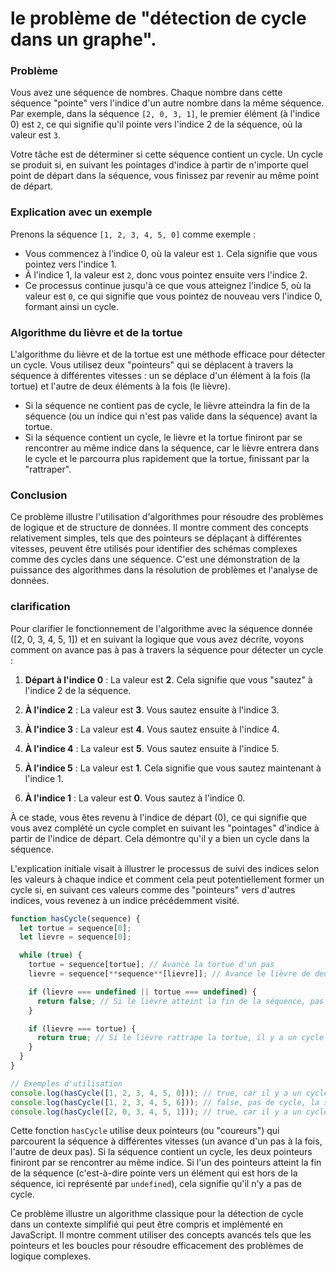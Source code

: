 # le problème de "détection de cycle dans un graphe". 


### Problème

Vous avez une séquence de nombres. Chaque nombre dans cette séquence "pointe" vers l'indice d'un autre nombre dans la même séquence. Par exemple, dans la séquence `[2, 0, 3, 1]`, le premier élément (à l'indice 0) est `2`, ce qui signifie qu'il pointe vers l'indice 2 de la séquence, où la valeur est `3`.

Votre tâche est de déterminer si cette séquence contient un cycle. Un cycle se produit si, en suivant les pointages d'indice à partir de n'importe quel point de départ dans la séquence, vous finissez par revenir au même point de départ.

### Explication avec un exemple

Prenons la séquence `[1, 2, 3, 4, 5, 0]` comme exemple :

- Vous commencez à l'indice 0, où la valeur est `1`. Cela signifie que vous pointez vers l'indice 1.
- À l'indice 1, la valeur est `2`, donc vous pointez ensuite vers l'indice 2.
- Ce processus continue jusqu'à ce que vous atteignez l'indice 5, où la valeur est `0`, ce qui signifie que vous pointez de nouveau vers l'indice 0, formant ainsi un cycle.

### Algorithme du lièvre et de la tortue

L'algorithme du lièvre et de la tortue est une méthode efficace pour détecter un cycle. Vous utilisez deux "pointeurs" qui se déplacent à travers la séquence à différentes vitesses : un se déplace d'un élément à la fois (la tortue) et l'autre de deux éléments à la fois (le lièvre).

- Si la séquence ne contient pas de cycle, le lièvre atteindra la fin de la séquence (ou un indice qui n'est pas valide dans la séquence) avant la tortue.
- Si la séquence contient un cycle, le lièvre et la tortue finiront par se rencontrer au même indice dans la séquence, car le lièvre entrera dans le cycle et le parcourra plus rapidement que la tortue, finissant par la "rattraper".

### Conclusion

Ce problème illustre l'utilisation d'algorithmes pour résoudre des problèmes de logique et de structure de données. Il montre comment des concepts relativement simples, tels que des pointeurs se déplaçant à différentes vitesses, peuvent être utilisés pour identifier des schémas complexes comme des cycles dans une séquence. C'est une démonstration de la puissance des algorithmes dans la résolution de problèmes et l'analyse de données.

### clarification

Pour clarifier le fonctionnement de l'algorithme avec la séquence donnée \([2, 0, 3, 4, 5, 1]\) et en suivant la logique que vous avez décrite, voyons comment on avance pas à pas à travers la séquence pour détecter un cycle :

1. **Départ à l'indice 0** : La valeur est **2**. Cela signifie que vous "sautez" à l'indice 2 de la séquence.

2. **À l'indice 2** : La valeur est **3**. Vous sautez ensuite à l'indice 3.

3. **À l'indice 3** : La valeur est **4**. Vous sautez ensuite à l'indice 4.

4. **À l'indice 4** : La valeur est **5**. Vous sautez ensuite à l'indice 5.

5. **À l'indice 5** : La valeur est **1**. Cela signifie que vous sautez maintenant à l'indice 1.

6. **À l'indice 1** : La valeur est **0**. Vous sautez à l'indice 0.

À ce stade, vous êtes revenu à l'indice de départ (0), ce qui signifie que vous avez complété un cycle complet en suivant les "pointages" d'indice à partir de l'indice de départ. Cela démontre qu'il y a bien un cycle dans la séquence.

L'explication initiale visait à illustrer le processus de suivi des indices selon les valeurs à chaque indice et comment cela peut potentiellement former un cycle si, en suivant ces valeurs comme des "pointeurs" vers d'autres indices, vous revenez à un indice précédemment visité.

```javascript
function hasCycle(sequence) {
  let tortue = sequence[0];
  let lievre = sequence[0];

  while (true) {
    tortue = sequence[tortue]; // Avance la tortue d'un pas
    lievre = sequence[**sequence**[lievre]]; // Avance le lièvre de deux pas

    if (lievre === undefined || tortue === undefined) {
      return false; // Si le lièvre atteint la fin de la séquence, pas de cycle
    }

    if (lievre === tortue) {
      return true; // Si le lièvre rattrape la tortue, il y a un cycle
    }
  }
}

// Exemples d'utilisation
console.log(hasCycle([1, 2, 3, 4, 5, 0])); // true, car il y a un cycle 0 -> 1 -> 2 -> 3 -> 4 -> 5 -> 0
console.log(hasCycle([1, 2, 3, 4, 5, 6])); // false, pas de cycle, la séquence se termine
console.log(hasCycle([2, 0, 3, 4, 5, 1])); // true, car il y a un cycle 0 -> 2 -> 3 -> 4 -> 5 -> 1 -> 0
```

Cette fonction `hasCycle` utilise deux pointeurs (ou "coureurs") qui parcourent la séquence à différentes vitesses (un avance d'un pas à la fois, l'autre de deux pas). Si la séquence contient un cycle, les deux pointeurs finiront par se rencontrer au même indice. Si l'un des pointeurs atteint la fin de la séquence (c'est-à-dire pointe vers un élément qui est hors de la séquence, ici représenté par `undefined`), cela signifie qu'il n'y a pas de cycle.

Ce problème illustre un algorithme classique pour la détection de cycle dans un contexte simplifié qui peut être compris et implémenté en JavaScript. Il montre comment utiliser des concepts avancés tels que les pointeurs et les boucles pour résoudre efficacement des problèmes de logique complexes.